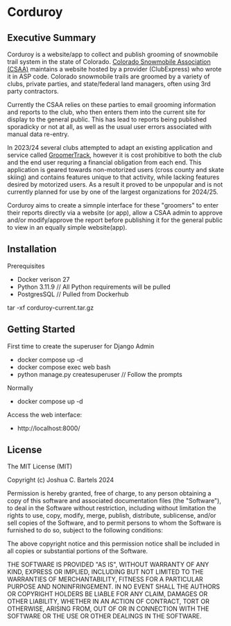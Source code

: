 # Corduroy 
## Executive Summary 
Corduroy is a website/app to collect and publish grooming of snowmobile trail system in the state of Colorado. [Colorado Snowmobile Association (CSAA)](https://www.snowmobilecolo.com/content.aspx?page_id=1980&club_id=45117#search_results) maintains a website hosted by a provider (ClubExpress) who wrote it in ASP code.  Colorado snowmobile trails are groomed by a variety of clubs, private parties, and state/federal land managers, often using 3rd party contractors.  

Currently the CSAA relies on these parties to email grooming information and reports to the club, who then enters them into the current site for display to the general public.  This has lead to reports being published sporadicky or not at all, as well as the usual user errors associated with manual data re-entry.  

In 2023/24 several clubs attempted to adapt an existing application and service called [GroomerTrack](https://www.groomertracker.com/), however it is cost prohibitive to both the club and the end user requring a financial obligation from each end.  This application is geared towards non-motorized users (cross county and skate skiing) and contains features unique to that activity, while lacking features desired by motorized users.  As a result it proved to be unpopular and is not currently planned for use by one of the largest organizations for 2024/25.

Corduroy aims to create a simnple interface for these "groomers" to enter their reports directly via a website (or app), allow a CSAA admin to  approve and/or modify/approve the report before publishing it for the general public to view in an equally simple website(app).

## Installation
Prerequisites  
- Docker verison 27
- Python 3.11.9  // All Python requirements will be pulled  
- PostgresSQL // Pulled from Dockerhub  

tar -xf corduroy-current.tar.gz  

## Getting Started
First time to create the superuser for Django Admin
- docker compose up  -d
- docker compose exec web bash  
- python manage.py createsuperuser  // Follow the prompts

Normally
- docker compose up -d

Access the web interface:  
- http://localhost:8000/   

## License
The MIT License (MIT)

Copyright (c) Joshua C. Bartels 2024

Permission is hereby granted, free of charge, to any person obtaining a copy of this software and associated documentation files (the "Software"), to deal in the Software without restriction, including without limitation the rights to use, copy, modify, merge, publish, distribute, sublicense, and/or sell copies of the Software, and to permit persons to whom the Software is furnished to do so, subject to the following conditions:

The above copyright notice and this permission notice shall be included in all copies or substantial portions of the Software.

THE SOFTWARE IS PROVIDED "AS IS", WITHOUT WARRANTY OF ANY KIND, EXPRESS OR IMPLIED, INCLUDING BUT NOT LIMITED TO THE WARRANTIES OF MERCHANTABILITY, FITNESS FOR A PARTICULAR PURPOSE AND NONINFRINGEMENT. IN NO EVENT SHALL THE AUTHORS OR COPYRIGHT HOLDERS BE LIABLE FOR ANY CLAIM, DAMAGES OR OTHER LIABILITY, WHETHER IN AN ACTION OF CONTRACT, TORT OR OTHERWISE, ARISING FROM, OUT OF OR IN CONNECTION WITH THE SOFTWARE OR THE USE OR OTHER DEALINGS IN THE SOFTWARE.
